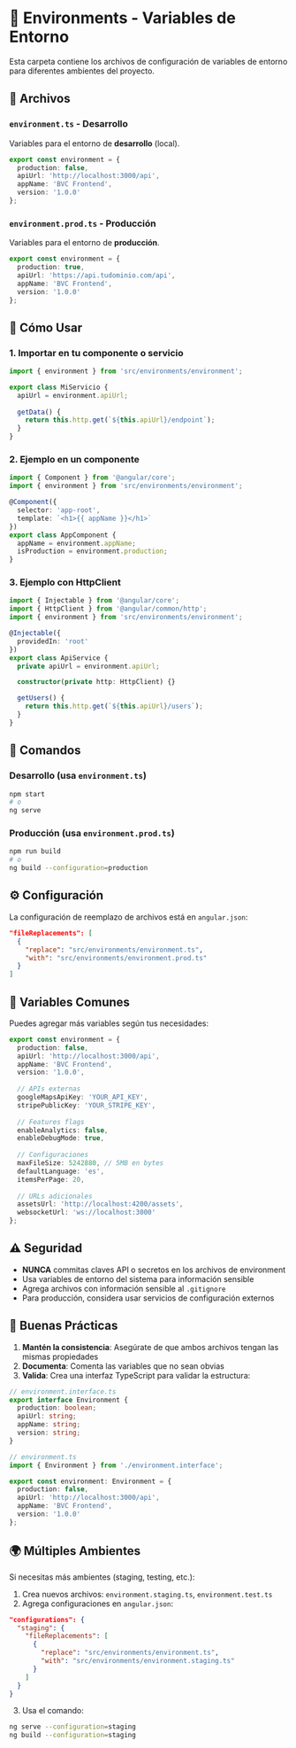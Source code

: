 # 📁 Environments - Variables de Entorno

Esta carpeta contiene los archivos de configuración de variables de entorno para diferentes ambientes del proyecto.

## 📄 Archivos

### `environment.ts` - Desarrollo
Variables para el entorno de **desarrollo** (local).

```typescript
export const environment = {
  production: false,
  apiUrl: 'http://localhost:3000/api',
  appName: 'BVC Frontend',
  version: '1.0.0'
};
```

### `environment.prod.ts` - Producción
Variables para el entorno de **producción**.

```typescript
export const environment = {
  production: true,
  apiUrl: 'https://api.tudominio.com/api',
  appName: 'BVC Frontend',
  version: '1.0.0'
};
```

## 🔧 Cómo Usar

### 1. Importar en tu componente o servicio

```typescript
import { environment } from 'src/environments/environment';

export class MiServicio {
  apiUrl = environment.apiUrl;
  
  getData() {
    return this.http.get(`${this.apiUrl}/endpoint`);
  }
}
```

### 2. Ejemplo en un componente

```typescript
import { Component } from '@angular/core';
import { environment } from 'src/environments/environment';

@Component({
  selector: 'app-root',
  template: `<h1>{{ appName }}</h1>`
})
export class AppComponent {
  appName = environment.appName;
  isProduction = environment.production;
}
```

### 3. Ejemplo con HttpClient

```typescript
import { Injectable } from '@angular/core';
import { HttpClient } from '@angular/common/http';
import { environment } from 'src/environments/environment';

@Injectable({
  providedIn: 'root'
})
export class ApiService {
  private apiUrl = environment.apiUrl;

  constructor(private http: HttpClient) {}

  getUsers() {
    return this.http.get(`${this.apiUrl}/users`);
  }
}
```

## 🚀 Comandos

### Desarrollo (usa `environment.ts`)
```bash
npm start
# o
ng serve
```

### Producción (usa `environment.prod.ts`)
```bash
npm run build
# o
ng build --configuration=production
```

## ⚙️ Configuración

La configuración de reemplazo de archivos está en `angular.json`:

```json
"fileReplacements": [
  {
    "replace": "src/environments/environment.ts",
    "with": "src/environments/environment.prod.ts"
  }
]
```

## 🔐 Variables Comunes

Puedes agregar más variables según tus necesidades:

```typescript
export const environment = {
  production: false,
  apiUrl: 'http://localhost:3000/api',
  appName: 'BVC Frontend',
  version: '1.0.0',
  
  // APIs externas
  googleMapsApiKey: 'YOUR_API_KEY',
  stripePublicKey: 'YOUR_STRIPE_KEY',
  
  // Features flags
  enableAnalytics: false,
  enableDebugMode: true,
  
  // Configuraciones
  maxFileSize: 5242880, // 5MB en bytes
  defaultLanguage: 'es',
  itemsPerPage: 20,
  
  // URLs adicionales
  assetsUrl: 'http://localhost:4200/assets',
  websocketUrl: 'ws://localhost:3000'
};
```

## ⚠️ Seguridad

- **NUNCA** commitas claves API o secretos en los archivos de environment
- Usa variables de entorno del sistema para información sensible
- Agrega archivos con información sensible al `.gitignore`
- Para producción, considera usar servicios de configuración externos

## 📝 Buenas Prácticas

1. **Mantén la consistencia**: Asegúrate de que ambos archivos tengan las mismas propiedades
2. **Documenta**: Comenta las variables que no sean obvias
3. **Valida**: Crea una interfaz TypeScript para validar la estructura:

```typescript
// environment.interface.ts
export interface Environment {
  production: boolean;
  apiUrl: string;
  appName: string;
  version: string;
}

// environment.ts
import { Environment } from './environment.interface';

export const environment: Environment = {
  production: false,
  apiUrl: 'http://localhost:3000/api',
  appName: 'BVC Frontend',
  version: '1.0.0'
};
```

## 🌍 Múltiples Ambientes

Si necesitas más ambientes (staging, testing, etc.):

1. Crea nuevos archivos: `environment.staging.ts`, `environment.test.ts`
2. Agrega configuraciones en `angular.json`:

```json
"configurations": {
  "staging": {
    "fileReplacements": [
      {
        "replace": "src/environments/environment.ts",
        "with": "src/environments/environment.staging.ts"
      }
    ]
  }
}
```

3. Usa el comando:
```bash
ng serve --configuration=staging
ng build --configuration=staging
```

